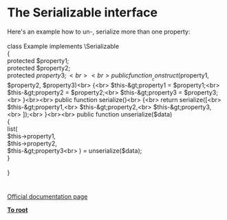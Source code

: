 # The Serializable interface



Here&apos;s an example how to un-, serialize more than one property:<br><br>class Example implements \Serializable<br>{<br>    protected $property1;<br>    protected $property2;<br>    protected $property3;<br><br>    public function __construct($property1, $property2, $property3)<br>    {<br>        $this-&gt;property1 = $property1;<br>        $this-&gt;property2 = $property2;<br>        $this-&gt;property3 = $property3;<br>    }<br><br>    public function serialize()<br>    {<br>        return serialize([<br>            $this-&gt;property1,<br>            $this-&gt;property2,<br>            $this-&gt;property3,<br>        ]);<br>    }<br><br>    public function unserialize($data)<br>    {<br>        list(<br>            $this-&gt;property1,<br>            $this-&gt;property2,<br>            $this-&gt;property3<br>        ) = unserialize($data);<br>    }<br><br>}  

#

[Official documentation page](https://www.php.net/manual/en/class.serializable.php)

**[To root](/README.md)**
